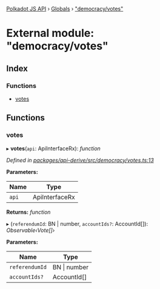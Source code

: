 [Polkadot JS API](../README.md) › [Globals](../globals.md) › ["democracy/votes"](_democracy_votes_.md)

# External module: "democracy/votes"

## Index

### Functions

* [votes](_democracy_votes_.md#votes)

## Functions

###  votes

▸ **votes**(`api`: ApiInterfaceRx): *function*

*Defined in [packages/api-derive/src/democracy/votes.ts:13](https://github.com/polkadot-js/api/blob/2d0ce2ddf/packages/api-derive/src/democracy/votes.ts#L13)*

**Parameters:**

Name | Type |
------ | ------ |
`api` | ApiInterfaceRx |

**Returns:** *function*

▸ (`referendumId`: BN | number, `accountIds?`: AccountId[]): *Observable‹Vote[]›*

**Parameters:**

Name | Type |
------ | ------ |
`referendumId` | BN &#124; number |
`accountIds?` | AccountId[] |
